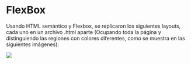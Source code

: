# FlexBox

Usando HTML semántico y Flexbox, se replicaron los siguientes layouts, cada uno en un archivo .html 
aparte (Ocupando toda la página y distinguiendo las regiones con colores diferentes, como se muestra en las  siguientes imágenes):

![](https://i.ibb.co/Ph1ppmr/Screen-Shot-2020-06-22-at-12-37-56.png)

